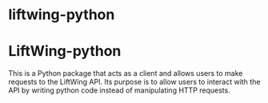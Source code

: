 # liftwing-python
<h1>LiftWing-python</h1>

This is a Python package that acts as a client and allows users to make requests to the LiftWing API.
Its purpose is to allow users to interact with the API by writing python code instead of manipulating HTTP requests.

